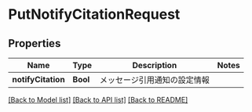 # PutNotifyCitationRequest

## Properties
Name | Type | Description | Notes
------------ | ------------- | ------------- | -------------
**notifyCitation** | **Bool** | メッセージ引用通知の設定情報 | 

[[Back to Model list]](../README.md#documentation-for-models) [[Back to API list]](../README.md#documentation-for-api-endpoints) [[Back to README]](../README.md)


